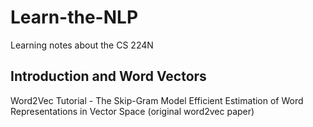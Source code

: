 # Learn-the-NLP
Learning notes about the CS 224N
## Introduction and Word Vectors
Word2Vec Tutorial - The Skip-Gram Model
Efficient Estimation of Word Representations in Vector Space (original word2vec paper)

